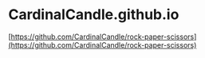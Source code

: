 # CardinalCandle.github.io
[https://github.com/CardinalCandle/rock-paper-scissors](https://github.com/CardinalCandle/rock-paper-scissors)
